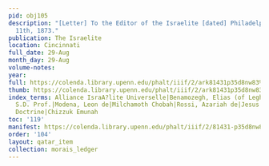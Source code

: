 ```yaml
---
pid: obj105
description: "[Letter] To the Editor of the Israelite [dated] Philadelphia, August
  11th, 1873."
publication: The Israelite
location: Cincinnati
full_date: 29-Aug
month_day: 29-Aug
volume-notes:
year:
full: https://colenda.library.upenn.edu/phalt/iiif/2/ark81431p35d8nw83%2FSHA256E-s9544935--cdcb02d83785e867fd375125294f09c667e4899ca4264f0582bbc41c65365635.jpeg/full/3500,/0/default.jpg
thumb: https://colenda.library.upenn.edu/phalt/iiif/2/ark81431p35d8nw83%2FSHA256E-s9544935--cdcb02d83785e867fd375125294f09c667e4899ca4264f0582bbc41c65365635.jpeg/full/!200,200/0/default.jpg
index_terms: Alliance IsraA?lite Universelle|Benamozegh, Elias (of Leghorn)|Nizachon|Luzzatto,
  S.D. Prof.|Modena, Leon de|Milchamoth Chobah|Rossi, Azariah de|Jesus Christ et sa
  Doctrine|Chizzuk Emunah
toc: '119'
manifest: https://colenda.library.upenn.edu/phalt/iiif/2/81431-p35d8nw83/manifest
order: '104'
layout: qatar_item
collection: morais_ledger
---
```

